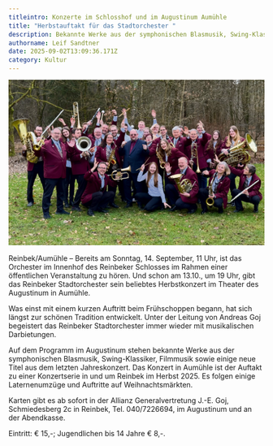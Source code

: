 ```yaml
---
titleintro: Konzerte im Schlosshof und im Augustinum Aumühle
title: "Herbstauftakt für das Stadtorchester "
description: Bekannte Werke aus der symphonischen Blasmusik, Swing-Klassiker, Filmmusik
authorname: Leif Sandtner
date: 2025-09-02T13:09:36.171Z
category: Kultur
---
```

![](/media/uploads/stadtorchester.jpg)

Reinbek/Aumühle – Bereits am Sonntag, 14. September, 11 Uhr, ist das Orchester im Innenhof des Reinbeker Schlosses im Rahmen einer öffentlichen Veranstaltung zu hören. Und schon am 13.10., um 19 Uhr, gibt das Reinbeker Stadtorchester sein beliebtes Herbstkonzert im Theater des Augustinum in Aumühle. 

Was einst mit einem kurzen Auftritt beim Frühschoppen begann, hat sich längst zur schönen Tradition entwickelt. Unter der Leitung von Andreas Goj begeistert das Reinbeker Stadtorchester immer wieder mit musikalischen Darbietungen. 

Auf dem Programm im Augustinum stehen bekannte Werke aus der symphonischen Blasmusik, Swing-Klassiker, Filmmusik sowie einige neue Titel aus dem letzten Jahreskonzert. Das Konzert in Aumühle ist der Auftakt zu einer Konzertserie in und um Reinbek im Herbst 2025.  Es folgen einige Laternenumzüge und Auftritte auf Weihnachtsmärkten. 

 Karten gibt es ab sofort in der Allianz Generalvertretung J.-E. Goj, Schmiedesberg 2c in Reinbek, Tel. 040/7226694, im Augustinum und an der Abendkasse. 

Eintritt: € 15,-; Jugendlichen bis 14 Jahre € 8,-.